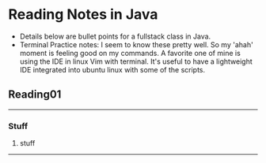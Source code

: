 # Reading Notes in Java
- Details below are bullet points for a fullstack class in Java.
- Terminal Practice notes: I seem to know these pretty well. So my 'ahah' moment is feeling good on my commands. A favorite one of mine is using the IDE in linux Vim with terminal. It's useful to have a lightweight IDE integrated into ubuntu linux with some of the scripts.
## Reading01 
****
### Stuff
1. stuff

****
